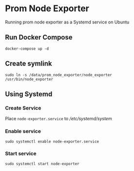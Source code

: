 # Prom Node Exporter

Running prom node exporter as a Systemd service on Ubuntu

## Run Docker Compose

`docker-compose up -d`

## Create symlink

`sudo ln -s /data/prom_node_exporter/node_exporter /usr/bin/node_exporter`

## Using Systemd

### Create Service
Place `node-exporter.service` to */etc/systemd/system*

### Enable service  
`sudo systemctl enable node-exporter.service`

### Start service  
`sudo systemctl start node-exporter`